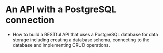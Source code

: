 # An API with a PostgreSQL connection

* How to build a RESTful API that uses a PostgreSQL database for data storage including creating a database schema, connecting to the database and implementing CRUD operations.
